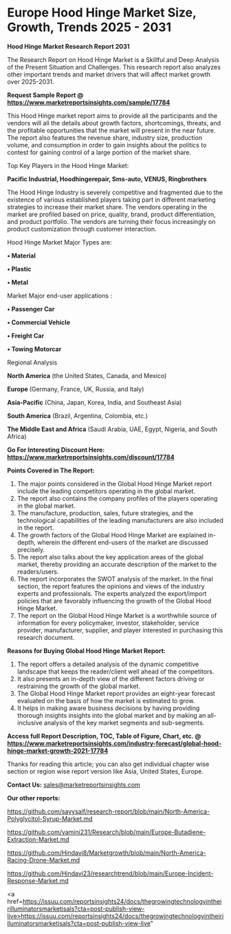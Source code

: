 # Europe Hood Hinge Market Size, Growth, Trends 2025 - 2031

<strong>Hood Hinge Market Research Report 2031</strong>

The Research Report on Hood Hinge Market is a Skillful and Deep Analysis of the Present Situation and Challenges. This research report also analyzes other important trends and market drivers that will affect market growth over 2025-2031.

<strong>Request Sample Report @ <a href=https://www.marketreportsinsights.com/sample/17784>https://www.marketreportsinsights.com/sample/17784</a></strong>

This Hood Hinge market report aims to provide all the participants and the vendors will all the details about growth factors, shortcomings, threats, and the profitable opportunities that the market will present in the near future. The report also features the revenue share, industry size, production volume, and consumption in order to gain insights about the politics to contest for gaining control of a large portion of the market share.

Top Key Players in the Hood Hinge Market:

<strong>Pacific Industrial, Hoodhingerepair, Sms-auto, VENUS, Ringbrothers</strong>

The Hood Hinge Industry is severely competitive and fragmented due to the existence of various established players taking part in different marketing strategies to increase their market share. The vendors operating in the market are profiled based on price, quality, brand, product differentiation, and product portfolio. The vendors are turning their focus increasingly on product customization through customer interaction.

Hood Hinge Market Major Types are:

<strong>• Material

• Plastic

• Metal</strong>

Market Major end-user applications :

<strong>• Passenger Car

• Commercial Vehicle

• Freight Car

• Towing Motorcar</strong>

Regional Analysis

</u><strong><b>North America</b></strong> (the United States, Canada, and Mexico)

<strong><b>Europe </b></strong>(Germany, France, UK, Russia, and Italy)

<strong><b>Asia-Pacific</b></strong> (China, Japan, Korea, India, and Southeast Asia)

<strong><b>South America</b></strong> (Brazil, Argentina, Colombia, etc.)

<strong><b>The Middle East and Africa</b></strong> (Saudi Arabia, UAE, Egypt, Nigeria, and South Africa)

<strong>Go For Interesting Discount Here: <a href=https://www.marketreportsinsights.com/discount/17784>https://www.marketreportsinsights.com/discount/17784</a></strong>

<strong>Points Covered in The Report:</strong>
<ol>
  <li>The major points considered in the Global Hood Hinge Market report include the leading competitors operating in the global market.</li>
  <li>The report also contains the company profiles of the players operating in the global market.</li>
  <li>The manufacture, production, sales, future strategies, and the technological capabilities of the leading manufacturers are also included in the report.</li>
  <li>The growth factors of the Global Hood Hinge Market are explained in-depth, wherein the different end-users of the market are discussed precisely.</li>
  <li>The report also talks about the key application areas of the global market, thereby providing an accurate description of the market to the readers/users.</li>
  <li>The report incorporates the SWOT analysis of the market. In the final section, the report features the opinions and views of the industry experts and professionals. The experts analyzed the export/import policies that are favorably influencing the growth of the Global Hood Hinge Market.</li>
  <li>The report on the Global Hood Hinge Market is a worthwhile source of information for every policymaker, investor, stakeholder, service provider, manufacturer, supplier, and player interested in purchasing this research document.</li>
</ol>
<strong>Reasons for Buying Global Hood Hinge Market Report:</strong>

<ol>
  <li>The report offers a detailed analysis of the dynamic competitive landscape that keeps the reader/client well ahead of the competitors.</li>
  <li>It also presents an in-depth view of the different factors driving or restraining the growth of the global market.</li>
  <li>The Global Hood Hinge Market report provides an eight-year forecast evaluated on the basis of how the market is estimated to grow.</li>
  <li>It helps in making aware business decisions by having providing thorough insights insights into the global market and by making an all-inclusive analysis of the key market segments and sub-segments.</li>
</ol>
<strong>Access full Report Description, TOC, Table of Figure, Chart, etc. @ <a href=https://www.marketreportsinsights.com/industry-forecast/global-hood-hinge-market-growth-2021-17784>https://www.marketreportsinsights.com/industry-forecast/global-hood-hinge-market-growth-2021-17784</a></strong>


Thanks for reading this article; you can also get individual chapter wise section or region wise report version like Asia, United States, Europe.

<strong>Contact Us:</strong>
sales@marketreportsinsights.com

<strong>Our other reports:</strong>

<a href=https://github.com/sayysaif/research-report/blob/main/North-America-Polyglycitol-Syrup-Market.md>https://github.com/sayysaif/research-report/blob/main/North-America-Polyglycitol-Syrup-Market.md</a>

<a href=https://github.com/yamini231/Research/blob/main/Europe-Butadiene-Extraction-Market.md>https://github.com/yamini231/Research/blob/main/Europe-Butadiene-Extraction-Market.md</a>

<a href=https://github.com/Hindavi8/Marketgrowth/blob/main/North-America-Racing-Drone-Market.md>https://github.com/Hindavi8/Marketgrowth/blob/main/North-America-Racing-Drone-Market.md</a>

<a href=https://github.com/Hindavi23/researchtrend/blob/main/Europe-Incident-Response-Market.md>https://github.com/Hindavi23/researchtrend/blob/main/Europe-Incident-Response-Market.md</a>

<a href=https://issuu.com/reportsinsights24/docs/thegrowingtechnologyintheirilluminatorsmarketisals?cta=post-publish-view-live>https://issuu.com/reportsinsights24/docs/thegrowingtechnologyintheirilluminatorsmarketisals?cta=post-publish-view-live</a>"

